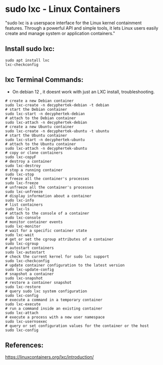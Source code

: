 sudo lxc - Linux Containers
=======================

"sudo lxc is a userspace interface for the Linux kernel containment features. Through a powerful API and simple tools, it lets Linux users easily create and manage system or application containers."

Install sudo lxc:
-----------
```
sudo apt install lxc
lxc-checkconfig
```

lxc Terminal Commands:
----------------------
* On debian 12 , it doesnt work with just an LXC install, troubleshooting. 
```
# create a new Debian container
sudo lxc-create -n decyphertek-debian -t debian
# start the Debian container
sudo lxc-start -n decyphertek-debian
# attach to the Debian container
sudo lxc-attach -n decyphertek-debian
# create a new Ubuntu container
sudo lxc-create -n decyphertek-ubuntu -t ubuntu
# start the Ubuntu container
sudo lxc-start -n decyphertek-ubuntu
# attach to the Ubuntu container
sudo lxc-attach -n decyphertek-ubuntu
# copy or clone containers
sudo lxc-copyF
# destroy a container
sudo lxc-destroy
# stop a running container
sudo lxc-stop
# freeze all the container's processes
sudo lxc-freeze
# unfreeze all the container's processes
sudo lxc-unfreeze
# display information about a container
sudo lxc-info
# list containers
sudo lxc-ls
# attach to the console of a container
sudo lxc-console
# monitor container events
sudo lxc-monitor
# wait for a specific container state
sudo lxc-wait
# get or set the cgroup attributes of a container
sudo lxc-cgroup
# autostart containers
sudo lxc-autostart
# check the current kernel for sudo lxc support
sudo lxc-checkconfig
# update container configuration to the latest version
sudo lxc-update-config
# snapshot a container
sudo lxc-snapshot
# restore a container snapshot
sudo lxc-restore
# query sudo lxc system configuration
sudo lxc-config
# execute a command in a temporary container
sudo lxc-execute
# run a command inside an existing container
sudo lxc-attach
# execute a process with a new user namespace
sudo lxc-usernsexec
# query or set configuration values for the container or the host
sudo lxc-config
```

References:
-----------

https://linuxcontainers.org/lxc/introduction/
